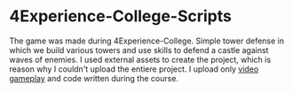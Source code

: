 # 4Experience-College-Scripts

The game was made during 4Experience-College. Simple tower defense in which we build various towers and use skills to defend a castle against waves of enemies. I used external assets to create the project, which is reason why I couldn't upload the entiere project. I upload only [video gameplay](https://youtu.be/iOvioqpRvQ4) and code written during the course. 
